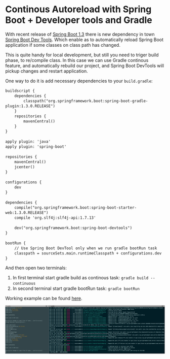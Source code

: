# Continous Autoreload with Spring Boot + Developer tools and Gradle

With recent release of [Spring Boot 1.3](http://projects.spring.io/spring-boot/) there is new dependency in town [Spring Boot Dev Tools](https://spring.io/blog/2015/06/17/devtools-in-spring-boot-1-3). Which enable as to automatically reload Spring Boot application if some classes on class path has changed.

This is quite handy for local development, but still you need to triger build phase, to re/compile class. In this case we can use Gradle continous feature, and automatically rebuild our project, and Spring Boot DevTools will pickup changes and restart application.

One way to do it is add necessary dependencies to your ```build.gradle```:

	buildscript {
	    dependencies {
	        classpath("org.springframework.boot:spring-boot-gradle-plugin:1.3.0.RELEASE")
	    }
	    repositories {
	        mavenCentral()
	    }
	}
	
	apply plugin: 'java'
	apply plugin: 'spring-boot'
	
	repositories {
	    mavenCentral()
	    jcenter()
	}
	
	configurations {
	    dev
	}
	
	dependencies {
	    compile("org.springframework.boot:spring-boot-starter-web:1.3.0.RELEASE")
	    compile 'org.slf4j:slf4j-api:1.7.13'
	
	    dev("org.springframework.boot:spring-boot-devtools")
	}
	
	bootRun {
		// Use Spring Boot DevTool only when we run gradle bootRun task
	    classpath = sourceSets.main.runtimeClasspath + configurations.dev
	}


And then open two terminals:

1. In first terminal start gradle build as continous task:
    ```gradle build --continuous```
2. In second terminal start gradle bootRun task: ```gradle bootRun```

Working example can be found [here](https://github.com/d-sauer/tests/tree/master/sbdt).


![Screenshot of two terminal](https://raw.githubusercontent.com/d-sauer/blog/master/2015/sbdt/console.png "Screenshot of two terminal")




